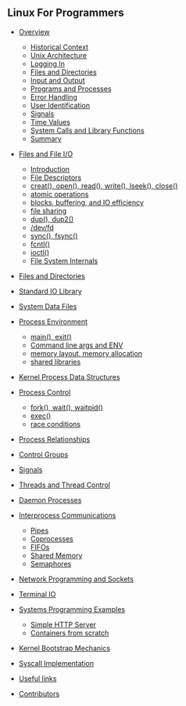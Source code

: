 ## Linux For Programmers

* [Overview](Overview/README.md)
    * [Historical Context](Overview/history.md)
    * [Unix Architecture](Overview/arch.md)
    * [Logging In](Overview/login.md)
    * [Files and Directories](Overview/files-and-directories.md)
    * [Input and Output](Overview/input-output.md)
    * [Programs and Processes](Overview/programs-processes.md)
    * [Error Handling](Overview/error-handling.md)
    * [User Identification](Overview/user-identification.md)
    * [Signals](Overview/signals.md)
    * [Time Values](Overview/time-values.md)
    * [System Calls and Library Functions](Overview/syscalls-library.md)
    * [Summary](Overview/summary.md)
* [Files and File I/O](Files/README.md)
    * [Introduction](Files/introduction.md)
    * [File Descriptors](Files/file-descriptors.md)
    * [creat(), open(), read(), write(), lseek(), close()](Files/file-system-calls.md)
    * [atomic operations](Files/file-system-calls.md)
    * [blocks, buffering, and IO efficiency](Files/file-system-calls.md)
    * [file sharing](Files/file-system-calls.md)
    * [dup(), dup2()](Files/file-system-calls.md)
    * [/dev/fd]()
    * [sync(), fsync()](Files/file-system-calls.md)
    * [fcntl()](Files/file-system-calls.md)
    * [ioctl()](Files/file-system-calls.md)
    * [File System Internals]()
* [Files and Directories]()
* [Standard IO Library]()
* [System Data Files]()
* [Process Environment]()
    * [main(), exit()]()
    * [Command line args and ENV]()
    * [memory layout, memory allocation]()
    * [shared libraries]()
* [Kernel Process Data Structures]()
* [Process Control]()
    * [fork(), wait(), waitpid()]()
    * [exec()]()
    * [race conditions]()
* [Process Relationships]()
* [Control Groups]()
* [Signals]()
* [Threads and Thread Control]()
* [Daemon Processes]()
* [Interprocess Communications]()
    * [Pipes]()
    * [Coprocesses]()
    * [FIFOs]()
    * [Shared Memory]()
    * [Semaphores]()
* [Network Programming and Sockets]()
* [Terminal IO]()
* [Systems Programming Examples]()
    * [Simple HTTP Server]()
    * [Containers from scratch]()


* [Kernel Bootstrap Mechanics]()
* [Syscall Implementation]()

* [Useful links](LINKS.md)
* [Contributors](contributors.md)
